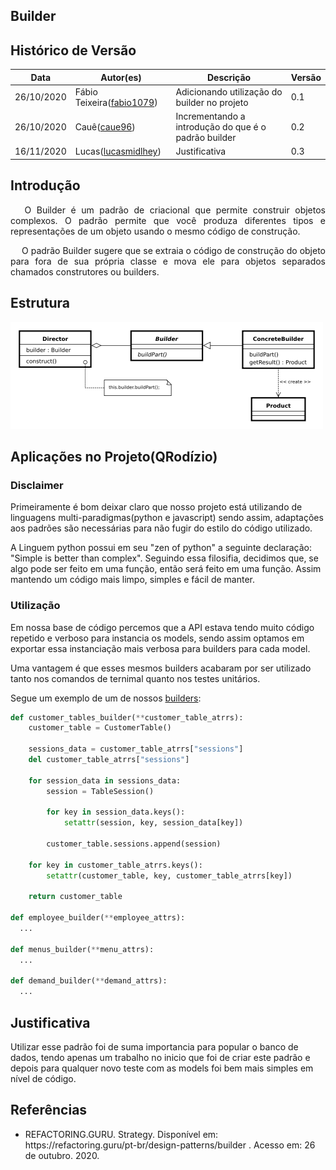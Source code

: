 ## Builder

## Histórico de Versão

<table>
  <thead>
    <tr>
      <th>Data</th>
      <th>Autor(es)</th>
      <th>Descrição</th>
      <th>Versão</th>
    </tr>
  </thead>

  <tbody>
    <tr>
      <td>26/10/2020</td>
      <td>
        Fábio Teixeira(<a target="blank" href="https://github.com/fabio1079">fabio1079</a>)
      </td>
      <td>Adicionando utilização do builder no projeto</td>
      <td>0.1</td>
    </tr>
    <tr>
      <td>26/10/2020</td>
      <td>
        Cauê(<a target="blank" href="https://github.com/caue96">caue96</a>)
      </td>
      <td>Incrementando a introdução do que é o padrão builder</td>
      <td>0.2</td>
    </tr>
    <tr>
      <td>16/11/2020</td>
      <td>
        Lucas(<a target="blank" href="https://github.com/lucasmidlhey">lucasmidlhey</a>)
      </td>
      <td>Justificativa</td>
      <td>0.3</td>
    </tr>
  </tbody>
</table>

## Introdução

<p align="justify">&emsp;
O Builder é um padrão de criacional que permite construir objetos complexos. O padrão permite que você produza diferentes tipos e representações de um objeto usando o mesmo código de construção.
</p>
<p align="justify">&emsp;
O padrão Builder sugere que se extraia o código de construção do objeto para fora de sua própria classe e mova ele para objetos separados chamados construtores ou builders. 
</p>

## Estrutura

![Estrutura Strategy](../../images/design_patterns/builder.png)

## Aplicações no Projeto(QRodízio)

### Disclaimer

Primeiramente é bom deixar claro que nosso projeto está utilizando de linguagens multi-paradigmas(python e javascript) sendo assim, adaptações aos padrões são necessárias para não fugir do estilo do código utilizado.

A Linguem python possui em seu "zen of python" a seguinte declaração: "Simple is better than complex". Seguindo essa filosifia, decidimos que, se algo pode ser feito em uma função, então será feito em uma função. Assim mantendo um código mais limpo, simples e fácil de manter.

### Utilização

Em nossa base de código percemos que a API estava tendo muito código repetido e verboso para instancia os models, sendo assim optamos em exportar essa instanciação mais verbosa para builders para cada model.

Uma vantagem é que esses mesmos builders acabaram por ser utilizado tanto nos comandos de ternimal quanto nos testes unitários.

Segue um exemplo de um de nossos [builders](https://github.com/UnBArqDsw/2020.1_G10_QRodizio_Backend/blob/develop/qrodizio/builders.py):

```python
def customer_tables_builder(**customer_table_atrrs):
    customer_table = CustomerTable()

    sessions_data = customer_table_atrrs["sessions"]
    del customer_table_atrrs["sessions"]

    for session_data in sessions_data:
        session = TableSession()

        for key in session_data.keys():
            setattr(session, key, session_data[key])

        customer_table.sessions.append(session)

    for key in customer_table_atrrs.keys():
        setattr(customer_table, key, customer_table_atrrs[key])

    return customer_table

def employee_builder(**employee_attrs):
  ...

def menus_builder(**menu_attrs):
  ...

def demand_builder(**demand_attrs):
  ...
```

## Justificativa

Utilizar esse padrão foi de suma importancia para popular o banco de dados, tendo apenas um trabalho no inicio que foi de criar este padrão e depois para qualquer novo teste com as models foi bem mais simples em nível de código.

## Referências

<ul>
<li>
REFACTORING.GURU. Strategy. Disponível em: https://refactoring.guru/pt-br/design-patterns/builder . Acesso em: 26 de outubro. 2020.
</li>
</ul>
